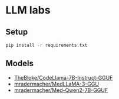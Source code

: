 # LLM labs

## Setup

```sh
pip install -r requirements.txt
```

## Models
- [TheBloke/CodeLlama-7B-Instruct-GGUF](https://huggingface.co/TheBloke/CodeLlama-7B-Instruct-GGUF)
- [mradermacher/MedLLaMA-3-GGU](https://huggingface.co/mradermacher/MedLLaMA-3-GGUF)
- [mradermacher/Med-Qwen2-7B-GGUF](https://huggingface.co/mradermacher/Med-Qwen2-7B-GGUF)
